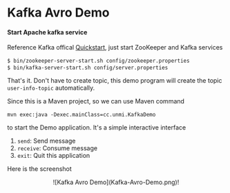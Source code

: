 # Kafka Avro Demo

#### Start Apache kafka service

Reference Kafka offical [Quickstart](http://kafka.apache.org/quickstart), just start ZooKeeper and Kafka services

```
$ bin/zookeeper-server-start.sh config/zookeeper.properties
$ bin/kafka-server-start.sh config/server.properties
```

That's it. Don't have to create topic, this demo program will create the topic `user-info-topic` automatically.

Since this is a Maven project, so we can use Maven command

```
mvn exec:java -Dexec.mainClass=cc.unmi.KafkaDemo
```

to start the Demo application. It's a simple interactive interface

1. `send`: Send message
1. `receive`: Consume message
1. `exit`: Quit this application

Here is the screenshot

<div style="text-align:center">
![Kafka Avro Demo](Kafka-Avro-Demo.png)!
</div>
